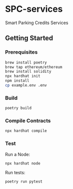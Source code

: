 # SPC-services
Smart Parking Credits Services

## Getting Started

### Prerequisites

```bash
brew install poetry
brew tap ethereum/ethereum
brew install solidity
npx hardhat init
npm install
cp example.env .env
```

### Build

```bash
poetry build
```

### Compile Contracts

```bash
npx hardhat compile
```

### Test

Run a Node:

```bash
npx hardhat node
```

Run tests:

```bash
poetry run pytest
```
